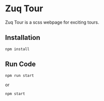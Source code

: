 # Zuq Tour

Zuq Tour is a scss webpage for exciting tours.

## Installation

```
npm install
```

## Run Code

```
npm run start
```

or

```
npm start
```
